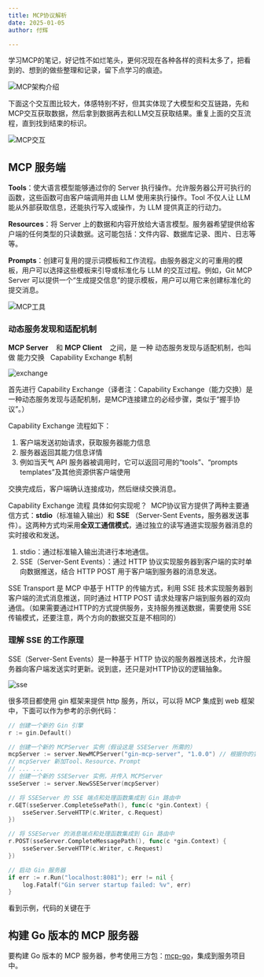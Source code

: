 ```yaml
---
title: MCP协议解析
date: 2025-01-05
author: 付辉

---
```


学习MCP的笔记，好记性不如烂笔头，更何况现在各种各样的资料太多了，把看到的、想到的做些整理和记录，留下点学习的痕迹。

![MCP架构介绍](./images/mcp.png)

下面这个交互图比较大，体感特别不好，但其实体现了大模型和交互链路，先和MCP交互获取数据，然后拿到数据再去和LLM交互获取结果。重复上面的交互流程，直到找到结束的标识。

 ![MCP交互](./images/mcp-交互.png)

## MCP 服务端

**Tools**：使大语言模型能够通过你的 Server 执行操作。允许服务器公开可执行的函数，这些函数可由客户端调用并由 LLM 使用来执行操作。Tool 不仅人让 LLM 能从外部获取信息，还能执行写入或操作，为 LLM 提供真正的行动力。

**Resources**：将 Server 上的数据和内容开放给大语言模型。服务器希望提供给客户端的任何类型的只读数据。这可能包括：文件内容、数据库记录、图片、日志等等。

**Prompts**：创建可复用的提示词模板和工作流程。由服务器定义的可重用的模板，用户可以选择这些模板来引导或标准化与 LLM 的交互过程。例如，Git MCP Server 可以提供一个“生成提交信息”的提示模板，用户可以用它来创建标准化的提交消息。

![MCP工具](./images/tools.png)

### 动态服务发现和适配机制

**MCP Server**    和 **MCP Client**    之间，是 一种 动态服务发现与适配机制，也叫做 能力交换   Capability Exchange 机制

![exchange](./images/exchange.png)

首先进行 Capability Exchange（译者注：Capability Exchange（能力交换）是一种动态服务发现与适配机制，是MCP连接建立的必经步骤，类似于“握手协议”。）

Capability Exchange 流程如下：
1. 客户端发送初始请求，获取服务器能力信息
2. 服务器返回其能力信息详情
3. 例如当天气 API 服务器被调用时，它可以返回可用的“tools”、“prompts templates”及其他资源供客户端使用

交换完成后，客户端确认连接成功，然后继续交换消息。

Capability Exchange 流程 具体如何实现呢？  MCP协议官方提供了两种主要通信方式：**stdio**（标准输入输出）和 **SSE** （Server-Sent Events，服务器发送事件）。这两种方式均采用**全双工通信模式**，通过独立的读写通道实现服务器消息的实时接收和发送。

1. stdio：通过标准输入输出流进行本地通信。
2. SSE（Server-Sent Events）：通过 HTTP 协议实现服务器到客户端的实时单向数据推送，结合 HTTP POST 用于客户端到服务器的消息发送。

SSE Transport 是 MCP 中基于 HTTP 的传输方式，利用 SSE 技术实现服务器到客户端的流式消息推送，同时通过 HTTP POST 请求处理客户端到服务器的双向通信。（如果需要通过HTTP的方式提供服务，支持服务推送数据，需要使用 SSE 传输模式，还要注意，两个方向的数据交互是不相同的）

### 理解 SSE 的工作原理

SSE（Server-Sent Events）是一种基于 HTTP 协议的服务器推送技术，允许服务器向客户端发送实时更新。说到底，还只是对HTTP协议的逻辑抽象。

![sse](./images/sse.png)

很多项目都使用 gin 框架来提供 http 服务，所以，可以将 MCP 集成到 web 框架中，下面可以作为参考的示例代码：

```go
// 创建一个新的 Gin 引擎
r := gin.Default()

// 创建一个新的 MCPServer 实例（假设这是 SSEServer 所需的）
mcpServer := server.NewMCPServer("gin-mcp-server", "1.0.0") // 根据你的实际代码调整
// mcpServer 新加Tool、Resource、Prompt
// ... ...
// 创建一个新的 SSEServer 实例，并传入 MCPServer
sseServer := server.NewSSEServer(mcpServer)

// 将 SSEServer 的 SSE 端点和处理函数集成到 Gin 路由中
r.GET(sseServer.CompleteSsePath(), func(c *gin.Context) {
    sseServer.ServeHTTP(c.Writer, c.Request)
})

// 将 SSEServer 的消息端点和处理函数集成到 Gin 路由中
r.POST(sseServer.CompleteMessagePath(), func(c *gin.Context) {
    sseServer.ServeHTTP(c.Writer, c.Request)
})

// 启动 Gin 服务器
if err := r.Run("localhost:8081"); err != nil {
    log.Fatalf("Gin server startup failed: %v", err)
}
```

看到示例，代码的关键在于

## 构建 Go 版本的 MCP 服务器

要构建 Go 版本的 MCP 服务器，参考使用三方包：[mcp-go](https://github.com/mark3labs/mcp-go)，集成到服务项目中。

